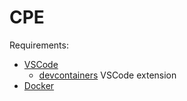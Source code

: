 # CPE 

Requirements:
- [VSCode](https://code.visualstudio.com/)
    - [devcontainers](https://code.visualstudio.com/docs/devcontainers/containers) VSCode extension
-  [Docker](https://www.docker.com/products/docker-desktop/)


